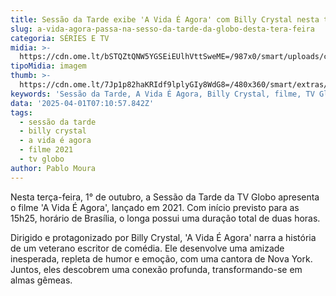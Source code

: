 ```yaml
---
title: Sessão da Tarde exibe 'A Vida É Agora' com Billy Crystal nesta terça
slug: a-vida-agora-passa-na-sesso-da-tarde-da-globo-desta-tera-feira
categoria: SÉRIES E TV
midia: >-
  https://cdn.ome.lt/bSTQZtQNW5YGSEiEUlhVttSweME=/987x0/smart/uploads/conteudo/fotos/avidaeagora.jpg
tipoMidia: imagem
thumb: >-
  https://cdn.ome.lt/7Jp1p82haKRIdf9lplyGIy8WdG8=/480x360/smart/extras/conteudos/avidaeagora.jpg
keywords: 'Sessão da Tarde, A Vida É Agora, Billy Crystal, filme, TV Globo'
data: '2025-04-01T07:10:57.842Z'
tags:
  - sessão da tarde
  - billy crystal
  - a vida é agora
  - filme 2021
  - tv globo
author: Pablo Moura
---
```


Nesta terça-feira, 1° de outubro, a Sessão da Tarde da TV Globo apresenta o filme 'A Vida É Agora', lançado em 2021. Com início previsto para as 15h25, horário de Brasília, o longa possui uma duração total de duas horas.

Dirigido e protagonizado por Billy Crystal, 'A Vida É Agora' narra a história de um veterano escritor de comédia. Ele desenvolve uma amizade inesperada, repleta de humor e emoção, com uma cantora de Nova York. Juntos, eles descobrem uma conexão profunda, transformando-se em almas gêmeas.
